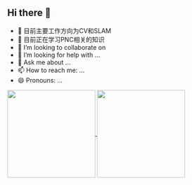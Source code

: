 ## Hi there 👋

<!--
**liangheming/liangheming** is a ✨ _special_ ✨ repository because its `README.md` (this file) appears on your GitHub profile.

Here are some ideas to get you started:
-->
- 🔭 目前主要工作方向为CV和SLAM
- 🌱 目前正在学习PNC相关的知识
- 👯 I’m looking to collaborate on 
- 🤔 I’m looking for help with ...
- 💬 Ask me about ...
- 📫 How to reach me: ...
- 😄 Pronouns: ...

<!--![liangheming's GitHub stats](https://github-readme-stats.vercel.app/api?username=liangheming&show_icons=true) -->

<a href="https://github.com/liangheming/github-readme-stats">
  <img height=200 align="center" src="https://github-readme-stats.vercel.app/api?username=liangheming&card_width=200" />
</a>
<a href="https://github.com/liangheming/convoychat">
  <img height=200 align="center" src="https://github-readme-stats.vercel.app/api/top-langs?username=liangheming&layout=compact&langs_count=4&card_width=200" />
</a>

